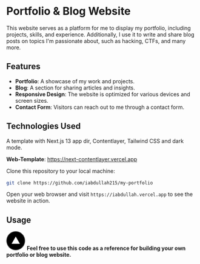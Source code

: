 # Portfolio & Blog Website

This website serves as a platform for me to display my portfolio, including projects, skills, and experience. Additionally, I use it to write and share blog posts on topics I'm passionate about, such as hacking, CTFs, and many more.

## Features

- **Portfolio**: A showcase of my work and projects.
- **Blog**: A section for sharing articles and insights.
- **Responsive Design**: The website is optimized for various devices and screen sizes.
- **Contact Form**: Visitors can reach out to me through a contact form.

## Technologies Used

A template with Next.js 13 app dir, Contentlayer, Tailwind CSS and dark mode.

**Web-Template**: https://next-contentlayer.vercel.app

Clone this repository to your local machine:

```bash
git clone https://github.com/iabdullah215/my-portfolio
```

Open your web browser and visit `https://iabdullah.vercel.app` to see the website in action.

## Usage

[<img src="/public/static/images/vercel.png" width="50" height="50" alt="Vercel Logo">](https://vercel.com/templates/next.js/nextjs-contentlayer) **Feel free to use this code as a reference for building your own portfolio or blog website.**
